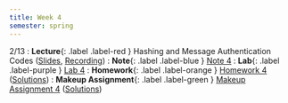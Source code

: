 ```yaml
---
title: Week 4
semester: spring
---
```


2/13
: **Lecture**{: .label .label-red } Hashing and Message Authentication Codes ([Slides](https://docs.google.com/presentation/d/1xxQ3_WeLHafI74DUQgUWduUib-NALk3EiTNAwn_2EQs/edit?usp=sharing), [Recording](https://drive.google.com/file/d/1QBzRl8DXHsW8_Mdwaa4SXxaRRQcZ3Y7j/view?usp=share_link))
: **Note**{: .label .label-blue } [Note 4](https://codebreakingatcal.org/assets/notes/note4.pdf)
: **Lab**{: .label .label-purple } [Lab 4](https://datahub.berkeley.edu/hub/user-redirect/git-pull?repo=https%3A%2F%2Fgithub.com%2FCodebreakingAtCal%2FCodebreakingLabs&urlpath=tree%2FCodebreakingLabs%2FLab4%2Flab04.ipynb&branch=master)
: **Homework**{: .label .label-orange } [Homework 4](https://codebreakingatcal.org/assets/homework/hw4.pdf) ([Solutions](https://drive.google.com/file/d/1BjigS8kEQdWxsiOW3fFAkvlnFPPHa-5i/view?usp=share_link))
: **Makeup Assignment**{: .label .label-green } [Makeup Assignment 4](https://codebreakingatcal.org/assets/makeup/makeup4.pdf) ([Solutions](https://drive.google.com/file/d/1EcdDXLnkXKLv0ukM0POU00g0hw_7F4zo/view?usp=share_link))